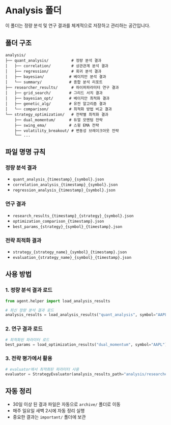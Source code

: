 # Analysis 폴더

이 폴더는 정량 분석 및 연구 결과를 체계적으로 저장하고 관리하는 공간입니다.

## 폴더 구조

```
analysis/
├── quant_analysis/          # 정량 분석 결과
│   ├── correlation/         # 상관관계 분석 결과
│   ├── regression/          # 회귀 분석 결과
│   ├── bayesian/           # 베이지안 분석 결과
│   └── summary/            # 종합 분석 리포트
├── researcher_results/      # 하이퍼파라미터 연구 결과
│   ├── grid_search/        # 그리드 서치 결과
│   ├── bayesian_opt/       # 베이지안 최적화 결과
│   ├── genetic_alg/        # 유전 알고리즘 결과
│   └── comparison/         # 최적화 방법 비교 결과
└── strategy_optimization/   # 전략별 최적화 결과
    ├── dual_momentum/      # 듀얼 모멘텀 전략
    ├── swing_ema/          # 스윙 EMA 전략
    ├── volatility_breakout/ # 변동성 브레이크아웃 전략
    └── ...
```

## 파일 명명 규칙

### 정량 분석 결과
- `quant_analysis_{timestamp}_{symbol}.json`
- `correlation_analysis_{timestamp}_{symbol}.json`
- `regression_analysis_{timestamp}_{symbol}.json`

### 연구 결과
- `research_results_{timestamp}_{strategy}_{symbol}.json`
- `optimization_comparison_{timestamp}.json`
- `best_params_{strategy}_{symbol}_{timestamp}.json`

### 전략 최적화 결과
- `strategy_{strategy_name}_{symbol}_{timestamp}.json`
- `evaluation_{strategy_name}_{symbol}_{timestamp}.json`

## 사용 방법

### 1. 정량 분석 결과 로드
```python
from agent.helper import load_analysis_results

# 최신 정량 분석 결과 로드
analysis_results = load_analysis_results("quant_analysis", symbol="AAPL")
```

### 2. 연구 결과 로드
```python
# 최적화된 파라미터 로드
best_params = load_optimization_results("dual_momentum", symbol="AAPL")
```

### 3. 전략 평가에서 활용
```python
# evaluator에서 최적화된 파라미터 사용
evaluator = StrategyEvaluator(analysis_results_path="analysis/researcher_results/")
```

## 자동 정리

- 30일 이상 된 결과 파일은 자동으로 `archive/` 폴더로 이동
- 매주 일요일 새벽 2시에 자동 정리 실행
- 중요한 결과는 `important/` 폴더에 보관 